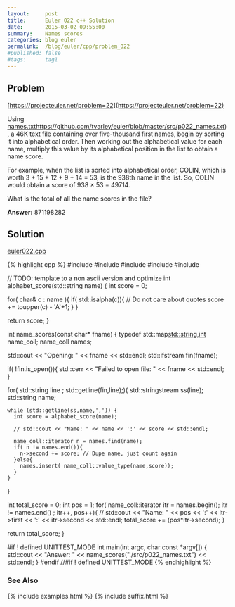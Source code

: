 ```yaml
---
layout:     post
title:      Euler 022 c++ Solution
date:       2015-03-02 09:55:00
summary:    Names scores
categories: blog euler
permalink:  /blog/euler/cpp/problem_022
#published: false
#tags:      tag1
---
```


## Problem

[https://projecteuler.net/problem=22](https://projecteuler.net/problem=22)

Using [names.txt](https://gitlab.com/tvarley/euler/-/blob/master/cpp/src/p022_names.txt)https://github.com/tvarley/euler/blob/master/src/p022_names.txt), a 46K text file containing over five-thousand first names, begin by sorting it into alphabetical order. Then working out the alphabetical value for each name, multiply this value by its alphabetical position in the list to obtain a name score.

For example, when the list is sorted into alphabetical order, COLIN, which is worth 3 + 15 + 12 + 9 + 14 = 53, is the 938th name in the list. So, COLIN would obtain a score of 938 × 53 = 49714.

What is the total of all the name scores in the file?

**Answer:** 871198282

## Solution

[euler022.cpp](https://gitlab.com/tvarley/euler/-/blob/master/cpp/src/euler022.cpp)

{% highlight cpp %}
#include <cctype>
#include <fstream>
#include <iostream>
#include <map>
#include <sstream>

// TODO: template to a non ascii version and optimize
int alphabet_score(std::string name)
{
  int score = 0;

  for( char& c : name ){
    if( std::isalpha(c)){ // Do not care about quotes
      score += toupper(c) - 'A'+1;
    }
  }

  return score;
}

int name_scores(const char* fname)
{
  typedef std::map<std::string,int> name_coll;
  name_coll names;

  std::cout << "Opening: " << fname << std::endl;
  std::ifstream fin(fname);

  if( !fin.is_open()){
    std::cerr << "Failed to open file: " << fname << std::endl;
  }

  for( std::string line ; std::getline(fin,line);){
    std::stringstream ss(line);
    std::string name;

    while (std::getline(ss,name,',')) {
      int score = alphabet_score(name);

      // std::cout << "Name: " << name << ':' << score << std::endl;

      name_coll::iterator n = names.find(name);
      if( n != names.end()){
        n->second += score; // Dupe name, just count again
      }else{
        names.insert( name_coll::value_type(name,score));
      }
    }
  }

  int total_score = 0;
  int pos = 1;
  for( name_coll::iterator itr = names.begin(); itr != names.end() ; itr++, pos++){
      // std::cout << "Name: " << pos << ':' << itr->first << ':' << itr->second << std::endl;
      total_score += (pos*itr->second);
  }

  return total_score;
}

#if ! defined UNITTEST_MODE
int main(int argc, char const *argv[]) {
  std::cout << "Answer: " << name_scores("./src/p022_names.txt") << std::endl;
}
#endif //#if ! defined UNITTEST_MODE
{% endhighlight %}

### See Also
{% include examples.html %}
{% include suffix.html %}
